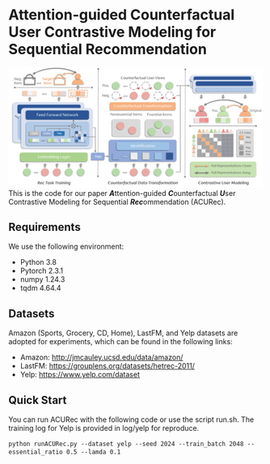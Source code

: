 # Attention-guided Counterfactual User Contrastive Modeling for Sequential Recommendation
![Image text](https://github.com/LFM-bot/ACURec/blob/master/pic/model.png)
This is the code for our paper ***A***ttention-guided ***C***ounterfactual ***U***ser Contrastive Modeling
for Sequential ***Rec***ommendation (ACURec).
## Requirements
We use the following environment:
* Python 3.8
* Pytorch 2.3.1
* numpy 1.24.3
* tqdm 4.64.4
## Datasets
Amazon (Sports, Grocery, CD, Home), LastFM, and Yelp datasets are adopted for experiments, which can be found in the following links:
* Amazon: http://jmcauley.ucsd.edu/data/amazon/
* LastFM: https://grouplens.org/datasets/hetrec-2011/
* Yelp: https://www.yelp.com/dataset
## Quick Start
You can run ACURec with the following code or use the script run.sh. The training log for Yelp is provided in log/yelp for reproduce.
```
python runACURec.py --dataset yelp --seed 2024 --train_batch 2048 --essential_ratio 0.5 --lamda 0.1
```


